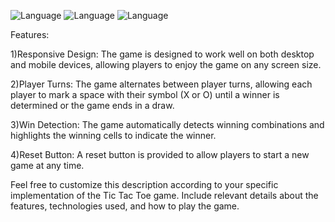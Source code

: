 ![Language](https://img.shields.io/badge/Language-HTML-red)
![Language](https://img.shields.io/badge/Language-CSS-blue)
![Language](https://img.shields.io/badge/Language-Javascript-yellow)


Features:

1)Responsive Design: The game is designed to work well on both desktop and mobile devices, allowing players to enjoy the game on any screen size.

2)Player Turns: The game alternates between player turns, allowing each player to mark a space with their symbol (X or O) until a winner is determined or the game ends in a draw.

3)Win Detection: The game automatically detects winning combinations and highlights the winning cells to indicate the winner.

4)Reset Button: A reset button is provided to allow players to start a new game at any time.



Feel free to customize this description according to your specific implementation of the Tic Tac Toe game. Include relevant details about the features, technologies used, and how to play the game.
